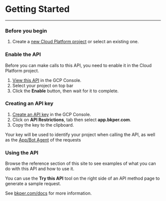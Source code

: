# Getting Started
---

### Before you begin
1. Create a [new Cloud Platform project](https://console.cloud.google.com/projectcreate) or select an existing one.

### Enable the API

Before you can make calls to this API, you need to enable it in the Cloud Platform project.
1. [View this API](https://console.cloud.google.com/apis/library/app.bkper.com) in the GCP Console.
2. Select your project on top bar
3. Click the **Enable** button, then wait for it to complete.

### Creating an API key
1. [Create an API key](https://console.cloud.google.com/apis/credentials/key) in the GCP Console.
2. Click on **API Restrictions**, tab then select **app.bkper.com**.
3. Copy the key to the clipboard.

Your key will be used to identify your project when calling the API, as well as the [App/Bot Agent]() of the requests


### Using the API

Browse the reference section of this site to see examples of what you can do with this API and how to use it. 

You can use the **Try this API** tool on the right side of an API method page to generate a sample request.

See [bkper.com/docs](https://bkper.com/docs) for more information.


